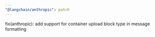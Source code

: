 ```yaml
---
"@langchain/anthropic": patch
---
```


fix(anthropic): add support for container upload block type in message formatting
